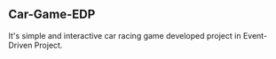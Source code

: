 ## Car-Game-EDP

It's simple and interactive car racing game developed project in Event-Driven Project.
